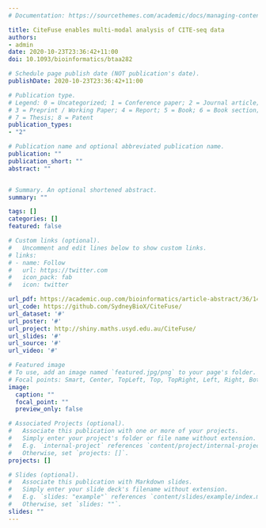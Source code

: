 ```yaml
---
# Documentation: https://sourcethemes.com/academic/docs/managing-content/

title: CiteFuse enables multi-modal analysis of CITE-seq data
authors:
- admin
date: 2020-10-23T23:36:42+11:00
doi: 10.1093/bioinformatics/btaa282

# Schedule page publish date (NOT publication's date).
publishDate: 2020-10-23T23:36:42+11:00

# Publication type.
# Legend: 0 = Uncategorized; 1 = Conference paper; 2 = Journal article;
# 3 = Preprint / Working Paper; 4 = Report; 5 = Book; 6 = Book section;
# 7 = Thesis; 8 = Patent
publication_types: 
- "2"

# Publication name and optional abbreviated publication name.
publication: ""
publication_short: ""
abstract: ""


# Summary. An optional shortened abstract.
summary: ""

tags: []
categories: []
featured: false

# Custom links (optional).
#   Uncomment and edit lines below to show custom links.
# links:
# - name: Follow
#   url: https://twitter.com
#   icon_pack: fab
#   icon: twitter

url_pdf: https://academic.oup.com/bioinformatics/article-abstract/36/14/4137/5827474?redirectedFrom=fulltext
url_code: https://github.com/SydneyBioX/CiteFuse/
url_dataset: '#'
url_poster: '#'
url_project: http://shiny.maths.usyd.edu.au/CiteFuse/ 
url_slides: '#'
url_source: '#'
url_video: '#'

# Featured image
# To use, add an image named `featured.jpg/png` to your page's folder. 
# Focal points: Smart, Center, TopLeft, Top, TopRight, Left, Right, BottomLeft, Bottom, BottomRight.
image:
  caption: ""
  focal_point: ""
  preview_only: false

# Associated Projects (optional).
#   Associate this publication with one or more of your projects.
#   Simply enter your project's folder or file name without extension.
#   E.g. `internal-project` references `content/project/internal-project/index.md`.
#   Otherwise, set `projects: []`.
projects: []

# Slides (optional).
#   Associate this publication with Markdown slides.
#   Simply enter your slide deck's filename without extension.
#   E.g. `slides: "example"` references `content/slides/example/index.md`.
#   Otherwise, set `slides: ""`.
slides: ""
---
```

